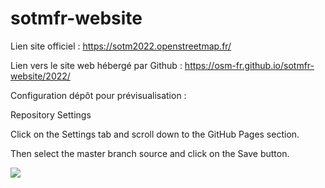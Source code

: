 # sotmfr-website


Lien site officiel : https://sotm2022.openstreetmap.fr/

Lien vers le site web hébergé par Github : https://osm-fr.github.io/sotmfr-website/2022/

Configuration dépôt pour prévisualisation :

Repository Settings

Click on the Settings tab and scroll down to the GitHub Pages section.

Then select the master branch source and click on the Save button.

![](https://pages.github.com/images/source-setting@2x.png)
